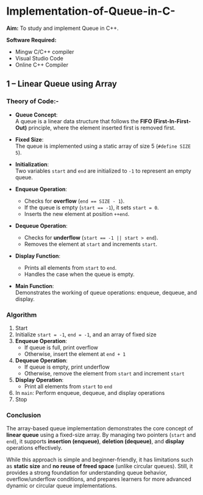 # Implementation-of-Queue-in-C-


**Aim:** To study and implement Queue in C++.  

**Software Required:**  
- Mingw C/C++ compiler  
- Visual Studio Code  
- Online C++ Compiler   


## 1 – Linear Queue using Array  

### Theory of Code:-

- **Queue Concept**:  
  A queue is a linear data structure that follows the **FIFO (First-In-First-Out)** principle, where the element inserted first is removed first.  

- **Fixed Size**:  
  The queue is implemented using a static array of size 5 (`#define SIZE 5`).  

- **Initialization**:  
  Two variables `start` and `end` are initialized to `-1` to represent an empty queue.  

- **Enqueue Operation**:  
  - Checks for **overflow** (`end == SIZE - 1`).  
  - If the queue is empty (`start == -1`), it sets `start = 0`.  
  - Inserts the new element at position `++end`.  

- **Dequeue Operation**:  
  - Checks for **underflow** (`start == -1 || start > end`).  
  - Removes the element at `start` and increments `start`.  

- **Display Function**:  
  - Prints all elements from `start` to `end`.  
  - Handles the case when the queue is empty.  

- **Main Function**:  
  Demonstrates the working of queue operations: enqueue, dequeue, and display.  


### Algorithm  

1. Start  
2. Initialize `start = -1`, `end = -1`, and an array of fixed size  
3. **Enqueue Operation**:  
   - If queue is full, print overflow  
   - Otherwise, insert the element at `end + 1`  
4. **Dequeue Operation**:  
   - If queue is empty, print underflow  
   - Otherwise, remove the element from `start` and increment `start`  
5. **Display Operation**:  
   - Print all elements from `start` to `end`  
6. In `main`: Perform enqueue, dequeue, and display operations  
7. Stop  


### Conclusion  

The array-based queue implementation demonstrates the core concept of **linear queue** using a fixed-size array. By managing two pointers (`start` and `end`), it supports **insertion (enqueue)**, **deletion (dequeue)**, and **display** operations effectively.  

While this approach is simple and beginner-friendly, it has limitations such as **static size** and **no reuse of freed space** (unlike circular queues). Still, it provides a strong foundation for understanding queue behavior, overflow/underflow conditions, and prepares learners for more advanced dynamic or circular queue implementations.  

